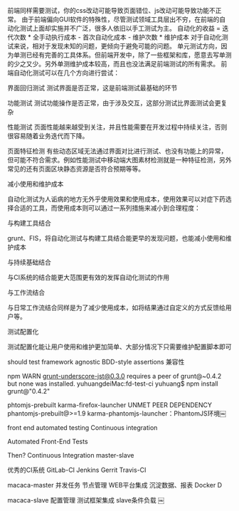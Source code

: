 前端同样需要测试，你的css改动可能导致页面错位、js改动可能导致功能不正常。
由于前端偏向GUI软件的特殊性，尽管测试领域工具层出不穷，在前端的自动化测试上面却实施并不广泛，很多人依旧以手工测试为主。
自动化的收益 = 迭代次数 * 全手动执行成本 - 首次自动化成本 - 维护次数 * 维护成本
对于自动化测试来说，相对于发现未知的问题，更倾向于避免可能的问题。
单元测试方向，因为单测已经有完善的工具体系。但前端开发中，除了一些框架和库，愿意去写单测的少之又少。另外单测维护成本较高，而且也没法满足前端测试的所有需求。
前端自动化测试可以在几个方向进行尝试：

界面回归测试 测试界面是否正常，这是前端测试最基础的环节

功能测试 测试功能操作是否正常，由于涉及交互，这部分测试比界面测试会更复杂

性能测试 页面性能越来越受到关注，并且性能需要在开发过程中持续关注，否则很容易随着业务迭代而下降。

页面特征检测 有些动态区域无法通过界面对比进行测试、也没有功能上的异常，但可能不符合需求。例如性能测试中移动端大图素材检测就是一种特征检测，另外常见的还有页面区块静态资源是否符合预期等等。

减小使用和维护成本

自动化测试为人诟病的地方无外乎使用效果和使用成本，使用效果可以对症下药选择合适的工具，而使用成本则可以通过一系列措施来减小到合理程度：

与构建工具结合

grunt、FIS，将自动化测试与构建工具结合能更早的发现问题，也能减小使用和维护成本

与持续基础结合

与CI系统的结合能更大范围更有效的发挥自动化测试的作用

与工作流结合

与日常工作流结合同样是为了减少使用成本，如将结果通过自定义的方式反馈给用户等。

测试配置化

测试配置化能让用户使用和维护更加简单、大部分情况下只需要维护配置脚本即可

should 
test framework agnostic BDD-style assertions
兼容性



npm WARN grunt-underscore-jst@0.3.0 requires a peer of grunt@~0.4.2 but none was installed.
yuhuangdeiMac:fd-test-ci yuhuang$ npm install grunt@"0.4.2"


phtomjs-prebuilt
karma-firefox-launcher
 UNMET PEER DEPENDENCY phantomjs-prebuilt@>=1.9
karma-phantomjs-launcher：PhantomJS环境￼

front end
automated testing
Continuous integration 

Automated Front-End Tests


Then?
Continuous Integration
master-slave

优秀的CI系统
GitLab-CI
Jenkins
Gerrit
Travis-CI

macaca-master
并发任务
节点管理
WEB平台集成
沉淀数据、报表
Docker D

macaca-slave
配置管理
测试框架集成
slave条件负载
￼